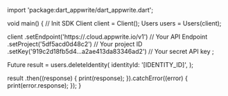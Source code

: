 import 'package:dart_appwrite/dart_appwrite.dart';

void main() { // Init SDK
  Client client = Client();
  Users users = Users(client);

  client
    .setEndpoint('https://<REGION>.cloud.appwrite.io/v1') // Your API Endpoint
    .setProject('5df5acd0d48c2') // Your project ID
    .setKey('919c2d18fb5d4...a2ae413da83346ad2') // Your secret API key
  ;

  Future result = users.deleteIdentity(
    identityId: '[IDENTITY_ID]',
  );

  result
    .then((response) {
      print(response);
    }).catchError((error) {
      print(error.response);
  });
}